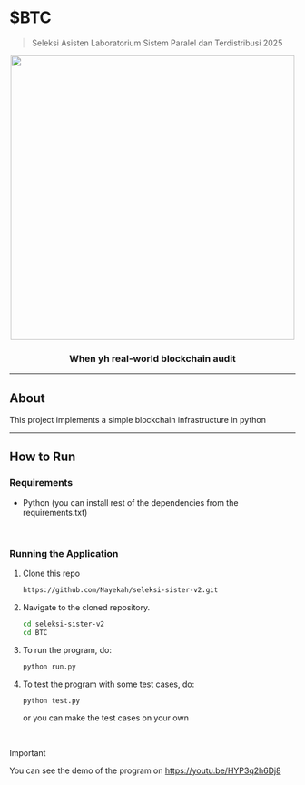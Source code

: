 # $BTC

> Seleksi Asisten Laboratorium Sistem Paralel dan Terdistribusi 2025
<p align="center">
    <img src="https://github.com/user-attachments/assets/edeff108-284a-4d13-b9a7-deafa3e5d08e" width="500">
</p>
    <h3 align="center">When yh real-world blockchain audit</h3>

---

## About <a name="about"></a>

<p align="justify">This project implements a simple blockchain infrastructure in python</p>

---
## How to Run

### Requirements
- Python (you can install rest of the dependencies from the requirements.txt)

<br/>

### Running the Application
1. Clone this repo
   ```bash
   https://github.com/Nayekah/seleksi-sister-v2.git
   ```

2. Navigate to the cloned repository.
   ```bash
   cd seleksi-sister-v2
   cd BTC
   ```
   
3. To run the program, do:
   ```bash
   python run.py
   ```

3. To test the program with some test cases, do:
   ```bash
   python test.py
   ```

   or you can make the test cases on your own

<br/>

> [!IMPORTANT]
> You can see the demo of the program on https://youtu.be/HYP3q2h6Dj8

